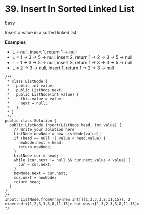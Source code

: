 # 39. Insert In Sorted Linked List

Easy

Insert a value in a sorted linked list.

**Examples**

* L = null, insert 1, return 1 -&gt; null
* L = 1 -&gt; 3 -&gt; 5 -&gt; null, insert 2, return 1 -&gt; 2 -&gt; 3 -&gt; 5 -&gt; null
* L = 1 -&gt; 3 -&gt; 5 -&gt; null, insert 3, return 1 -&gt; 3 -&gt; 3 -&gt; 5 -&gt; null
* L = 2 -&gt; 3 -&gt; null, insert 1, return 1 -&gt; 2 -&gt; 3 -&gt; null

```text
/**
 * class ListNode {
 *   public int value;
 *   public ListNode next;
 *   public ListNode(int value) {
 *     this.value = value;
 *     next = null;
 *   }
 * }
 */
public class Solution {
  public ListNode insert(ListNode head, int value) {
    // Write your solution here
    ListNode newNode = new ListNode(value);
    if (head == null || value < head.value) {
      newNode.next = head;
      return newNode;
    }
    ListNode cur = head;
    while (cur.next != null && cur.next.value < value) {
      cur = cur.next;
    }
    newNode.next = cur.next;
    cur.next = newNode;
    return head;
  }
}
/*
Input: ListNode.fromArray(new int[]{1,3,3,3,8,11,15}), 2
expected:<[1,2,3,3,3,8,11,15]> but was:<[1,3,2,3,3,8,11,15]>
*/
```

